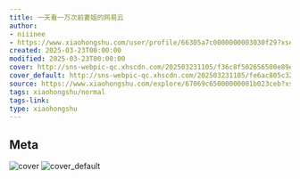 ```yaml
---
title: 一天看一万次前妻姐的网易云
author:
- niiinee
- https://www.xiaohongshu.com/user/profile/66305a7c0000000003030f29?xsec_token=undefined
created: 2025-03-23T00:00:00
modified: 2025-03-23T00:00:00
cover: http://sns-webpic-qc.xhscdn.com/202503231105/f36c8f502656500e89e065559b0ba344/1040g008318o4qnkc4c005phgb9u0u3p9ko3loro!nc_n_webp_prv_1
cover_default: http://sns-webpic-qc.xhscdn.com/202503231105/fe6ac805c32e18171f0113e713849095/1040g008318o4qnkc4c005phgb9u0u3p9ko3loro!nc_n_webp_mw_1
source: https://www.xiaohongshu.com/explore/67069c65000000001b023ceb?xsec_token=AB1WNV1WIE_701I23wxY3_nnkaKhnOZsdbF2rJHI0dJ-0=
tags: xiaohongshu/normal
tags-link:
type: xiaohongshu
---
```


## Meta

![cover](http://sns-webpic-qc.xhscdn.com/202503231105/f36c8f502656500e89e065559b0ba344/1040g008318o4qnkc4c005phgb9u0u3p9ko3loro!nc_n_webp_prv_1)
![cover_default](http://sns-webpic-qc.xhscdn.com/202503231105/fe6ac805c32e18171f0113e713849095/1040g008318o4qnkc4c005phgb9u0u3p9ko3loro!nc_n_webp_mw_1)
